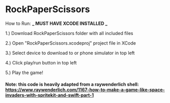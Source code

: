 # RockPaperScissors

How to Run: **_ MUST HAVE XCODE INSTALLED _**

1.) Download RockPaperScissors folder with all included files

2.) Open "RockPaperScissors.xcodeproj" project file in XCode

3.) Select device to download to or phone simulator in top left

4.) Click play/run button in top left

5.) Play the game!

#### Note: this code is heavily adapted from a raywenderlich shell: https://www.raywenderlich.com/1167-how-to-make-a-game-like-space-invaders-with-spritekit-and-swift-part-1

<!-- <img src = "images/main_menu.png" width = "310" height = "550"> <img src = "images/begin.png" width = "310" height = "550">

<img src = "images/shooting.png" width = "320" height = "530"> <img src = "images/life_enemy.png" width = "310" height = "550"> -->
